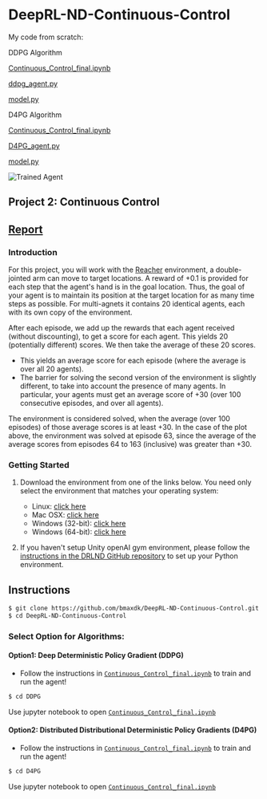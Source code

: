 # DeepRL-ND-Continuous-Control
My code from scratch:

DDPG Algorithm

[Continuous_Control_final.ipynb](https://github.com/bmaxdk/DeepRL-ND-Continuous-Control/blob/main/DDPG/Continuous_Control_final.ipynb)

[ddpg_agent.py](https://github.com/bmaxdk/DeepRL-ND-Continuous-Control/blob/main/DDPG/ddpg_agent.py)

[model.py](https://github.com/bmaxdk/DeepRL-ND-Continuous-Control/blob/main/DDPG/model.py)

D4PG Algorithm

[Continuous_Control_final.ipynb](https://github.com/bmaxdk/DeepRL-ND-Continuous-Control/blob/main/D4PG/Continuous_Control_final.ipynb)

[D4PG_agent.py](https://github.com/bmaxdk/DeepRL-ND-Continuous-Control/blob/main/D4PG/D4PG_agent.py)

[model.py](https://github.com/bmaxdk/DeepRL-ND-Continuous-Control/blob/main/D4PG/model.py)

![Trained Agent][image1]

## Project 2: Continuous Control
## [Report](https://github.com/bmaxdk/DeepRL-ND-Continuous-Control/blob/main/Report.pdf)


[//]: # (Image References)

[image1]: https://user-images.githubusercontent.com/10624937/43851024-320ba930-9aff-11e8-8493-ee547c6af349.gif "Trained Agent"

### Introduction

For this project, you will work with the [Reacher](https://github.com/Unity-Technologies/ml-agents/blob/master/docs/Learning-Environment-Examples.md#reacher) environment, a double-jointed arm can move to target locations. A reward of +0.1 is provided for each step that the agent's hand is in the goal location. Thus, the goal of your agent is to maintain its position at the target location for as many time steps as possible. For multi-agnets it contains 20 identical agents, each with its own copy of the environment.

After each episode, we add up the rewards that each agent received (without discounting), to get a score for each agent. This yields 20 (potentially different) scores. We then take the average of these 20 scores.

- This yields an average score for each episode (where the average is over all 20 agents).
- The barrier for solving the second version of the environment is slightly different, to take into account the presence of many agents. In particular, your agents must get an average score of +30 (over 100 consecutive episodes, and over all agents). 

The environment is considered solved, when the average (over 100 episodes) of those average scores is at least +30. In the case of the plot above, the environment was solved at episode 63, since the average of the average scores from episodes 64 to 163 (inclusive) was greater than +30.

### Getting Started

1. Download the environment from one of the links below.  You need only select the environment that matches your operating system:
    - Linux: [click here](https://s3-us-west-1.amazonaws.com/udacity-drlnd/P2/Reacher/Reacher_Linux.zip)
    - Mac OSX: [click here](https://s3-us-west-1.amazonaws.com/udacity-drlnd/P2/Reacher/Reacher.app.zip)
    - Windows (32-bit): [click here](https://s3-us-west-1.amazonaws.com/udacity-drlnd/P2/Reacher/Reacher_Windows_x86.zip)
    - Windows (64-bit): [click here](https://s3-us-west-1.amazonaws.com/udacity-drlnd/P2/Reacher/Reacher_Windows_x86_64.zip)

2. If you haven't setup Unity openAI gym environment, please follow the [instructions in the DRLND GitHub repository](https://github.com/udacity/deep-reinforcement-learning#dependencies) to set up your Python environment.


## Instructions

```bash
$ git clone https://github.com/bmaxdk/DeepRL-ND-Continuous-Control.git
$ cd DeepRL-ND-Continuous-Control
```

### Select Option for Algorithms:
#### Option1: Deep Deterministic Policy Gradient (DDPG)
* Follow the instructions in [`Continuous_Control_final.ipynb`](https://github.com/bmaxdk/DeepRL-ND-Continuous-Control/blob/main/DDPG/Continuous_Control_final.ipynb) to train and run the agent!
```bash
$ cd DDPG
```
Use jupyter notebook to open [`Continuous_Control_final.ipynb`](https://github.com/bmaxdk/DeepRL-ND-Continuous-Control/blob/main/DDPG/Continuous_Control_final.ipynb)


#### Option2: Distributed Distributional Deterministic Policy Gradients (D4PG)
* Follow the instructions in [`Continuous_Control_final.ipynb`](https://github.com/bmaxdk/DeepRL-ND-Continuous-Control/blob/main/D4PG/Continuous_Control_final.ipynb) to train and run the agent!
```bash
$ cd D4PG
```
Use jupyter notebook to open [`Continuous_Control_final.ipynb`](https://github.com/bmaxdk/DeepRL-ND-Continuous-Control/blob/main/D4PG/Continuous_Control_final.ipynb)
